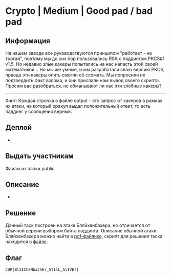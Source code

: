 # Crypto | Medium | Good pad / bad pad

## Информация
На нашем заводе все руководствуются принципом "работает - не трогай", поэтому мы до сих пор пользовались RSA с паддингом PKCS#1 v1.5. Но недавно злые какеры попытались на нас напасть этой своей математикой... Но мы же умные, и мы разработали свою версию PKCS, правда эти какеры опять смогли её сломать. Мы попросили их подтвердить факт взлома, и они прислали нам вывод своего скрипта. Просим вас разобраться, не обманывают ли нас эти злобные какеры?

---

Хинт: Каждая строчка в файле output - это запрос от хакеров в рамках их атаки, на который оракул выдал положительный ответ, то есть паддинг у сообщения верный.

## Деплой
-

## Выдать участникам
Файлы из папки public

## Описание
-

## Решение
Данный таск построен на атаке Бляйхенбахера, но отличается от обычной версии выбором байта паддинга. Описание обычной атаки Бляйхенбахера можно найти в [pdf-файлике](solve/writeup.pdf), скрипт для решения таска находится в [файле](solve/brek.py).
## Флаг

`CUP{Bl3ICheNbaChEr_St1lL_AlIVE!}`

